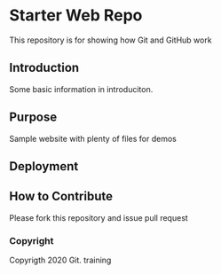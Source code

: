 # Starter Web Repo

This repository is for showing how Git and GitHub work

## Introduction

Some basic information in introduciton.

## Purpose

Sample website with plenty of files for demos

## Deployment

## How to Contribute

Please fork this repository and issue pull request

### Copyright

Copyrigth 2020 Git. training

